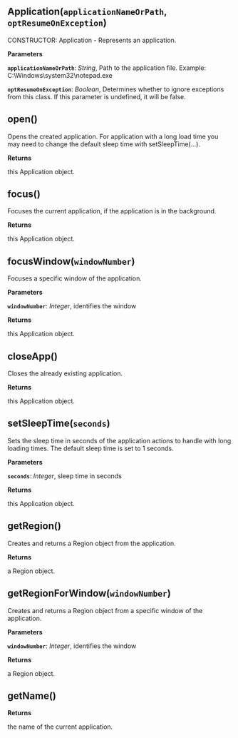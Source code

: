 Application(`applicationNameOrPath`, `optResumeOnException`)
------------------------------------------------------------
CONSTRUCTOR: Application - Represents an application.


**Parameters**

**`applicationNameOrPath`**:  *String*,  Path to the application file. Example: C:\Windows\system32\notepad.exe

**`optResumeOnException`**:  *Boolean*,  Determines whether to ignore exceptions from this class. If this parameter is undefined, it will be false.

open()
------
Opens the created application.
For application with a long load time you may need to change the default sleep time with setSleepTime(...).



**Returns**

this Application object.

focus()
-------
Focuses the current application, if the application is in the background.



**Returns**

this Application object.

focusWindow(`windowNumber`)
---------------------------
Focuses a specific window of the application.



**Parameters**

**`windowNumber`**:  *Integer*,  identifies the window

**Returns**

this Application object.

closeApp()
----------
Closes the already existing application.



**Returns**

this Application object.

setSleepTime(`seconds`)
-----------------------
Sets the sleep time in seconds of the application actions to handle with long loading times.
The default sleep time is set to 1 seconds.



**Parameters**

**`seconds`**:  *Integer*,  sleep time in seconds

**Returns**

this Application object.

getRegion()
-----------
Creates and returns a Region object from the application.



**Returns**

a Region object.

getRegionForWindow(`windowNumber`)
----------------------------------
Creates and returns a Region object from a specific window of the application.



**Parameters**

**`windowNumber`**:  *Integer*,  identifies the window

**Returns**

a Region object.

getName()
---------
**Returns**

the name of the current application.

